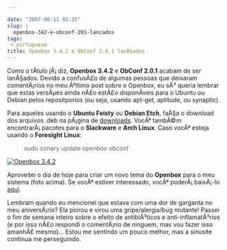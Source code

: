 ```yaml
---

date: "2007-06-11 02:35"
slug: |
  openbox-342-e-obconf-201-lancados
tags:
 - portuguese
title: Openbox 3.4.2 e ObConf 2.0.1 lanÃ§ados
---
```


Como o tÃ­tulo jÃ¡ diz, **Openbox 3.4.2** e **ObConf 2.0.1** acabam de
ser lanÃ§ados. Devido a confusÃ£o de algumas pessoas que deixaram
comentÃ¡rios no meu Ãºltimo post sobre o Openbox, eu sÃ³ queria lembrar
que estas versÃµes ainda nÃ£o estÃ£o disponÃ­veis para o Ubuntu ou
Debian pelos repositporios (ou seja, usando apt-get, aptitude, ou
synaptic).

Para aqueles usando o **Ubuntu Feisty** ou **Debian Etch**, faÃ§a o
download dos arquivos .deb na pÃ¡gina de
[downloads](http://icculus.org/openbox/index.php/Openbox:Download).
VocÃª tambÃ©m encontrarÃ¡ pacotes para o **Slackware** e **Arch Linux**.
Caso vocÃª esteja usando o **Foresight Linux**:

> sudo conary update openbox obconf

[![Openbox
3.4.2](http://farm2.static.flickr.com/1204/539992429_c7e3b316cd.jpg)](http://www.flickr.com/photos/25563799@N00/539992429/)

Aproveitei o dia de hoje para criar um novo tema do **Openbox** para o
meu sistema (foto acima). Se vocÃª estiver interessado, vocÃª
poderÃ¡ baixÃ¡-lo
[aqui](http://www.box-look.org/content/show.php/Foresight+Green?content=60176).

Lembram quando eu mencionei que estava com uma dor de garganta no meu
aniversÃ¡rio? Ela piorou e virou uma gripe/alergia/bug mutante! Passei o
fim de semana inteiro sobre o efeito de antibiÃ³ticos e
anti-inflamatÃ³rios (e por isso nÃ£o respondi o comentÃ¡rio de ninguem,
mas vou fazer isso amanhÃ£ mesmo)... Estou me sentindo um pouco melhor,
mas a sinusite continua me perseguindo.
